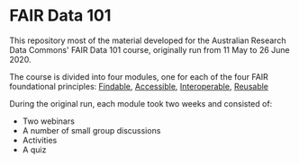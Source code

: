 # FAIR Data 101

This repository most of the material developed for the Australian Research Data Commons' FAIR Data 101 course,
originally run from 11 May to 26 June 2020.

The course is divided into four modules, one for each of the four FAIR foundational principles: [Findable](/findable),
[Accessible](/accessible), [Interoperable](/interoperable), [Reusable](/reusable)

During the original run, each module took two weeks and consisted of:
* Two webinars
* A number of small group discussions
* Activities
* A quiz

